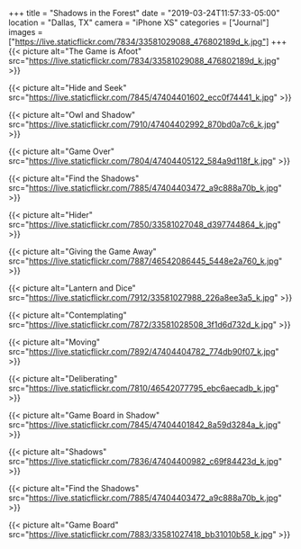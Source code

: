 +++
title = "Shadows in the Forest"
date = "2019-03-24T11:57:33-05:00"
location = "Dallas, TX"
camera = "iPhone XS"
categories = ["Journal"]
images = ["https://live.staticflickr.com/7834/33581029088_476802189d_k.jpg"]
+++
{{< picture alt="The Game is Afoot" src="https://live.staticflickr.com/7834/33581029088_476802189d_k.jpg" >}}
<!--more-->

{{< picture alt="Hide and Seek" src="https://live.staticflickr.com/7845/47404401602_ecc0f74441_k.jpg" >}}

{{< picture alt="Owl and Shadow" src="https://live.staticflickr.com/7910/47404402992_870bd0a7c6_k.jpg" >}}

{{< picture alt="Game Over" src="https://live.staticflickr.com/7804/47404405122_584a9d118f_k.jpg" >}}

{{< picture alt="Find the Shadows" src="https://live.staticflickr.com/7885/47404403472_a9c888a70b_k.jpg" >}}

{{< picture alt="Hider" src="https://live.staticflickr.com/7850/33581027048_d397744864_k.jpg" >}}

{{< picture alt="Giving the Game Away" src="https://live.staticflickr.com/7887/46542086445_5448e2a760_k.jpg" >}}

{{< picture alt="Lantern and Dice" src="https://live.staticflickr.com/7912/33581027988_226a8ee3a5_k.jpg" >}}

{{< picture alt="Contemplating" src="https://live.staticflickr.com/7872/33581028508_3f1d6d732d_k.jpg" >}}

{{< picture alt="Moving" src="https://live.staticflickr.com/7892/47404404782_774db90f07_k.jpg" >}}

{{< picture alt="Deliberating" src="https://live.staticflickr.com/7810/46542077795_ebc6aecadb_k.jpg" >}}

{{< picture alt="Game Board in Shadow" src="https://live.staticflickr.com/7845/47404401842_8a59d3284a_k.jpg" >}}

{{< picture alt="Shadows" src="https://live.staticflickr.com/7836/47404400982_c69f84423d_k.jpg" >}}

{{< picture alt="Find the Shadows" src="https://live.staticflickr.com/7885/47404403472_a9c888a70b_k.jpg" >}}

{{< picture alt="Game Board" src="https://live.staticflickr.com/7883/33581027418_bb31010b58_k.jpg" >}}
